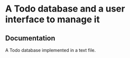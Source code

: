 # A Todo database and a user interface to manage it

## Documentation

A Todo database implemented in a text file.
